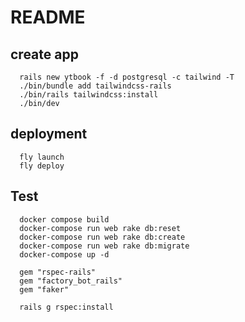 # README

## create app
```
  rails new ytbook -f -d postgresql -c tailwind -T
  ./bin/bundle add tailwindcss-rails
  ./bin/rails tailwindcss:install
  ./bin/dev
```

## deployment

```
  fly launch
  fly deploy
```

## Test


```
  docker compose build
  docker-compose run web rake db:reset
  docker-compose run web rake db:create
  docker-compose run web rake db:migrate
  docker-compose up -d
```

```
  gem "rspec-rails"
  gem "factory_bot_rails"
  gem "faker"
```

```
  rails g rspec:install
```

